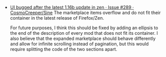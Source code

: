 -  [UI bugged after the latest 1.16b update in zen · Issue #289 · CosmoCreeper/Sine](https://github.com/CosmoCreeper/Sine/issues/289)
	The marketplace items overflow and do not fit their container in the latest release of Firefox/Zen.
	
	For future purposes, I think this should be fixed by adding an ellipsis to the end of the description of every mod that does not fit its container. I also believe that the expanded marketplace should behave differently and allow for infinite scrolling instead of pagination, but this would require splitting the code of the two sections apart.